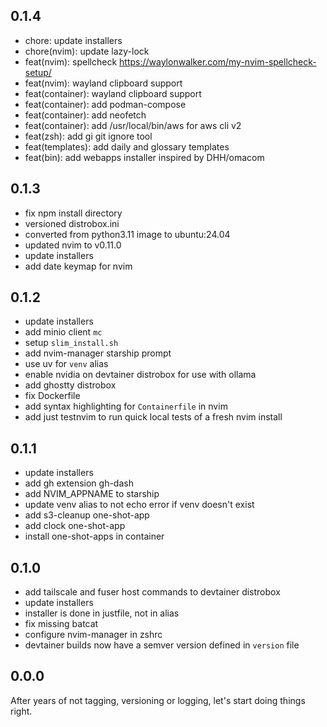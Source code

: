 ## 0.1.4

* chore: update installers
* chore(nvim): update lazy-lock
* feat(nvim): spellcheck <https://waylonwalker.com/my-nvim-spellcheck-setup/>
* feat(nvim): wayland clipboard support
* feat(container): wayland clipboard support
* feat(container): add podman-compose
* feat(container): add neofetch
* feat(container): add /usr/local/bin/aws for aws cli v2
* feat(zsh): add gi git ignore tool
* feat(templates): add daily and glossary templates
* feat(bin): add webapps installer inspired by DHH/omacom

## 0.1.3

* fix npm install directory
* versioned distrobox.ini
* converted from python3.11 image to ubuntu:24.04
* updated nvim to v0.11.0
* update installers
* add date keymap for nvim

## 0.1.2

* update installers
* add minio client `mc`
* setup `slim_install.sh`
* add nvim-manager starship prompt
* use uv for `venv` alias
* enable nvidia on devtainer distrobox for use with ollama
* add ghostty distrobox
* fix Dockerfile
* add syntax highlighting for `Containerfile` in nvim
* add just testnvim to run quick local tests of a fresh nvim install

## 0.1.1

* update installers
* add gh extension gh-dash
* add NVIM_APPNAME to starship
* update venv alias to not echo error if venv doesn't exist
* add s3-cleanup one-shot-app
* add clock one-shot-app
* install one-shot-apps in container

## 0.1.0

* add tailscale and fuser host commands to devtainer distrobox
* update installers
* installer is done in justfile, not in alias
* fix missing batcat
* configure nvim-manager in zshrc
* devtainer builds now have a semver version defined in `version` file

## 0.0.0

After years of not tagging, versioning or logging, let's start doing things right.
